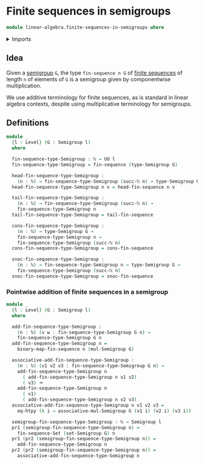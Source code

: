 # Finite sequences in semigroups

```agda
module linear-algebra.finite-sequences-in-semigroups where
```

<details><summary>Imports</summary>

```agda
open import elementary-number-theory.natural-numbers

open import foundation.action-on-identifications-binary-functions
open import foundation.dependent-pair-types
open import foundation.function-extensionality
open import foundation.identity-types
open import foundation.universe-levels

open import group-theory.semigroups

open import lists.finite-sequences
open import lists.functoriality-finite-sequences
```

</details>

## Idea

Given a [semigroup](group-theory.monoids.md) `G`, the type `fin-sequence n G` of
[finite sequences](lists.finite-sequences.md) of length `n` of elements of `G`
is a semigroup given by componentwise multiplication.

We use additive terminology for finite sequences, as is standard in linear
algebra contexts, despite using multiplicative terminology for semigroups.

## Definitions

```agda
module _
  {l : Level} (G : Semigroup l)
  where

  fin-sequence-type-Semigroup : ℕ → UU l
  fin-sequence-type-Semigroup = fin-sequence (type-Semigroup G)

  head-fin-sequence-type-Semigroup :
    (n : ℕ) → fin-sequence-type-Semigroup (succ-ℕ n) → type-Semigroup G
  head-fin-sequence-type-Semigroup n v = head-fin-sequence n v

  tail-fin-sequence-type-Semigroup :
    (n : ℕ) → fin-sequence-type-Semigroup (succ-ℕ n) →
    fin-sequence-type-Semigroup n
  tail-fin-sequence-type-Semigroup = tail-fin-sequence

  cons-fin-sequence-type-Semigroup :
    (n : ℕ) → type-Semigroup G →
    fin-sequence-type-Semigroup n →
    fin-sequence-type-Semigroup (succ-ℕ n)
  cons-fin-sequence-type-Semigroup = cons-fin-sequence

  snoc-fin-sequence-type-Semigroup :
    (n : ℕ) → fin-sequence-type-Semigroup n → type-Semigroup G →
    fin-sequence-type-Semigroup (succ-ℕ n)
  snoc-fin-sequence-type-Semigroup = snoc-fin-sequence
```

### Pointwise addition of finite sequences in a semigroup

```agda
module _
  {l : Level} (G : Semigroup l)
  where

  add-fin-sequence-type-Semigroup :
    (n : ℕ) (v w : fin-sequence-type-Semigroup G n) →
    fin-sequence-type-Semigroup G n
  add-fin-sequence-type-Semigroup n =
    binary-map-fin-sequence n (mul-Semigroup G)

  associative-add-fin-sequence-type-Semigroup :
    (n : ℕ) (v1 v2 v3 : fin-sequence-type-Semigroup G n) →
    add-fin-sequence-type-Semigroup n
      ( add-fin-sequence-type-Semigroup n v1 v2)
      ( v3) ＝
    add-fin-sequence-type-Semigroup n
      ( v1)
      ( add-fin-sequence-type-Semigroup n v2 v3)
  associative-add-fin-sequence-type-Semigroup n v1 v2 v3 =
    eq-htpy (λ i → associative-mul-Semigroup G (v1 i) (v2 i) (v3 i))

  semigroup-fin-sequence-type-Semigroup : ℕ → Semigroup l
  pr1 (semigroup-fin-sequence-type-Semigroup n) =
    fin-sequence-Set (set-Semigroup G) n
  pr1 (pr2 (semigroup-fin-sequence-type-Semigroup n)) =
    add-fin-sequence-type-Semigroup n
  pr2 (pr2 (semigroup-fin-sequence-type-Semigroup n)) =
    associative-add-fin-sequence-type-Semigroup n
```
